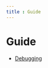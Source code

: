 ```yaml
---
title : Guide
---
```



# Guide

<div markdown="1" class="big-list">

* [Debugging](/guide/debugging/)

</div>
